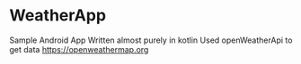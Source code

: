 # WeatherApp
Sample Android App Written almost purely in kotlin
Used openWeatherApi to get data https://openweathermap.org

